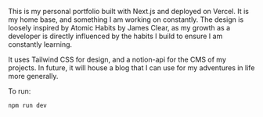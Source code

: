 This is my personal portfolio built with Next.js and deployed on Vercel. It is my home base, and something I am working on constantly. The design is loosely inspired by Atomic Habits by James Clear, as my growth as a developer is directly influenced by the habits I build to ensure I am constantly learning.

It uses Tailwind CSS for design, and a notion-api for the CMS of my projects. In future, it will house a blog that I can use for my adventures in life more generally.

To run:

`npm run dev`
